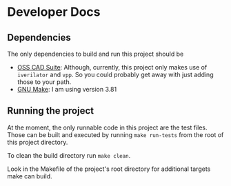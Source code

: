 # Developer Docs

## Dependencies

The only dependencies to build and run this project should be

- [OSS CAD Suite](https://github.com/YosysHQ/oss-cad-suite-build): Although, currently, this project only makes use of `iverilator` and `vpp`. So you could probably get away with just adding those to your path.
- [GNU Make](https://www.gnu.org/software/make/manual/): I am using version 3.81

## Running the project

At the moment, the only runnable code in this project are the test files. Those can be built and executed by running `make run-tests` from the root of this project directory.

To clean the build directory run `make clean`.

Look in the Makefile of the project's root directory for additional targets make can build.
